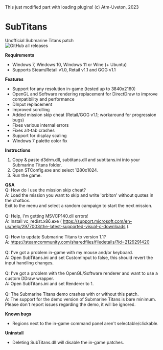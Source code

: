 This just modified part with loading plugins! (c) Atm-Uveton, 2023
# SubTitans
Unofficial Submarine Titans patch \
![GitHub all releases](https://img.shields.io/github/downloads/UnknownException/SubTitans/total)

**Requirements**
* Windows 7, Windows 10, Windows 11 or Wine (+ Ubuntu)
* Supports Steam/Retail v1.0, Retail v1.1 and GOG v1.1

**Features**
* Support for any resolution in-game (tested up to 3840x2160)
* OpenGL and Software rendering replacement for DirectDraw to improve compatibility and performance
* DInput replacement
* Improved scrolling
* Added mission skip cheat (Retail/GOG v1.1; workaround for progression bugs)
* Fixes various internal errors
* Fixes alt-tab crashes
* Support for display scaling
* Windows 7 palette color fix

**Instructions**
1. Copy & paste d3drm.dll, subtitans.dll and subtitans.ini into your Submarine Titans folder.
2. Open STConfig.exe and select 1280x1024.
3. Run the game.

**Q&A** \
Q: How do I use the mission skip cheat? \
A: Load the mission you want to skip and write 'orbiton' without quotes in the chatbox. \
Exit to the menu and select a random campaign to start the next mission. \
 \
Q: Help, I'm getting MSVCP140.dll errors! \
A: Install vc_redist.x86.exe ( https://support.microsoft.com/en-us/help/2977003/the-latest-supported-visual-c-downloads ). \
 \
Q: How to update Submarine Titans to version 1.1? \
A: https://steamcommunity.com/sharedfiles/filedetails/?id=2129291420 \
 \
Q: I've got a problem in-game with my mouse and/or keyboard. \
A: Open SubTitans.ini and set CustomInput to false, this should revert the input handling changes. \
 \
Q: I've got a problem with the OpenGL/Software renderer and want to use a custom DDraw wrapper. \
A: Open SubTitans.ini and set Renderer to 1. \
 \
Q: The Submarine Titans demo crashes with or without this patch. \
A: The support for the demo version of Submarine Titans is bare minimum. Please don't report issues regarding the demo, it will be ignored.

**Known bugs**
* Regions next to the in-game command panel aren't selectable/clickable.

**Uninstall**
* Deleting SubTitans.dll will disable the in-game patches.